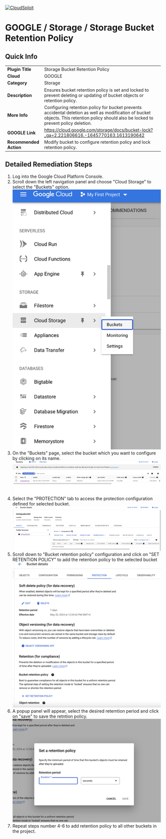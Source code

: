 [![CloudSploit](https://cloudsploit.com/img/logo-new-big-text-100.png "CloudSploit")](https://cloudsploit.com)

# GOOGLE / Storage / Storage Bucket Retention Policy

## Quick Info

| | |
|-|-|
| **Plugin Title** | Storage Bucket Retention Policy |
| **Cloud** | GOOGLE |
| **Category** | Storage |
| **Description** | Ensures bucket retention policy is set and locked to prevent deleting or updating of bucket objects or retention policy. |
| **More Info** | Configuring retention policy for bucket prevents accidental deletion as well as modification of bucket objects. This retention policy should also be locked to prevent policy deletion. |
| **GOOGLE Link** | https://cloud.google.com/storage/docs/bucket-lock?_ga=2.221806616.-1645770163.1613190642|
| **Recommended Action** | Modify bucket to configure retention policy and lock retention policy. |

## Detailed Remediation Steps
1. Log into the Google Cloud Platform Console.
2. Scroll down the left navigation panel and choose "Cloud Storage" to select the "Buckets" option. </br> <img src="/resources/google/storage/bucket-retention-policy/step2.png">
3. On the "Buckets" page, select the bucket which you want to configure by clicking on its name.</br> <img src="/resources/google/storage/bucket-retention-policy/step3.png"/>
4. Select the "PROTECTION" tab to access the protection configuration defined for selected bucket.</br> <img src="/resources/google/storage/bucket-retention-policy/step4.png"/>
5. Scroll down to "Bucket retention policy" configuration and click on "SET RETENTION POLICY" to add the retention policy to the selected bucket</br> <img src="/resources/google/storage/bucket-retention-policy/step5.png"/>
6. A popup panel will appear, select the desired retemtion period and click on "save" to save the retntion policy.</br> <img src="/resources/google/storage/bucket-retention-policy/step6.png"/>
7. Repeat steps number 4-6 to add retention policy to all other buckets in the project.</br>
